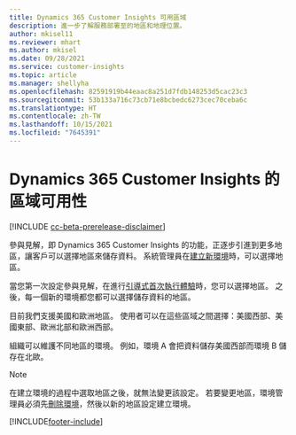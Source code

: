 ```yaml
---
title: Dynamics 365 Customer Insights 可用區域
description: 進一步了解服務部署至的地區和地理位置。
author: mkisel11
ms.reviewer: mhart
ms.author: mkisel
ms.date: 09/28/2021
ms.service: customer-insights
ms.topic: article
ms.manager: shellyha
ms.openlocfilehash: 82591919b44eaac8a251d7fdb148253d5cac23c3
ms.sourcegitcommit: 53b133a716c73cb71e8bcbedc6273cec70ceba6c
ms.translationtype: HT
ms.contentlocale: zh-TW
ms.lasthandoff: 10/15/2021
ms.locfileid: "7645391"
---
```

# <a name="regional-availability-for-dynamics-365-customer-insights"></a>Dynamics 365 Customer Insights 的區域可用性

[!INCLUDE [cc-beta-prerelease-disclaimer](includes/cc-beta-prerelease-disclaimer.md)]

參與見解，即 Dynamics 365 Customer Insights 的功能，正逐步引進到更多地區，讓客戶可以選擇地區來儲存資料。 系統管理員在[建立新環境](create-new-environment.md)時，可以選擇地區。 

當您第一次設定參與見解，在進行[引導式首次執行體驗](quickstart.md)時，您可以選擇地區。 之後，每一個新的環境都您都可以選擇儲存資料的地區。

目前我們支援美國和歐洲地區。 使用者可以在這些區域之間選擇：美國西部、美國東部、歐洲北部和歐洲西部。

組織可以維護不同地區的環境。 例如，環境 A 會把資料儲存美國西部而環境 B 儲存在北歐。

> [!NOTE]
> 在建立環境的過程中選取地區之後，就無法變更該設定。 若要變更地區，環境管理員必須先[刪除環境](manage-environments-workspaces.md#delete-an-environment)，然後以新的地區設定建立環境。


[!INCLUDE[footer-include](../includes/footer-banner.md)]
